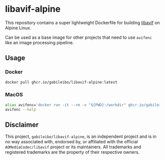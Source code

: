 # libavif-alpine

This repository contains a super lightweight Dockerfile for building [libavif](https://github.com/AOMediaCodec/libavif) on Alpine Linux.

Can be used as a base image for other projects that need to use `avifenc` like an image processing pipeline.

## Usage

### Docker

```bash
docker pull ghcr.io/gabileibo/libavif-alpine:latest
```

### MacOS

```bash
alias avifenc='docker run -it --rm -v "${PWD}:/workdir" ghcr.io/gabileibo/libavif-alpine avifenc'
avifenc --help
```

## Disclaimer

This project, `gabileibo/libavif-alpine`, is an independent project and is in no way associated with, endorsed by, or affiliated with the official `AOMediaCodec/libavif` project or its maintainers. All trademarks and registered trademarks are the property of their respective owners.
